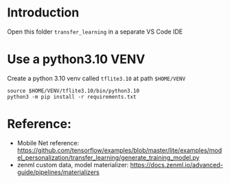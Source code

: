 # Introduction 

Open this folder `transfer_learning` in a separate VS Code IDE

# Use a python3.10 VENV

Create a python 3.10 venv called `tflite3.10` at path `$HOME/VENV`
```shell
source $HOME/VENV/tflite3.10/bin/python3.10
python3 -m pip install -r requirements.txt
```

# Reference:
* Mobile Net reference: https://github.com/tensorflow/examples/blob/master/lite/examples/model_personalization/transfer_learning/generate_training_model.py
* zenml custom data, model materializer: https://docs.zenml.io/advanced-guide/pipelines/materializers

